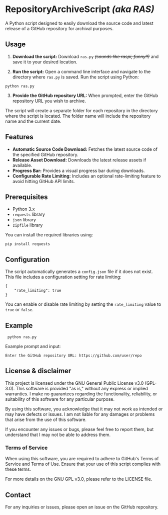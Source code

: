 # RepositoryArchiveScript *(aka RAS)*

A Python script designed to easily download the source code and latest release of a GitHub repository for archival purposes.

## Usage

1. **Download the script:**
   Download `ras.py` ~~_(sounds like raspi, funny!!)_~~ and save it to your desired location.

2. **Run the script:**
   Open a command line interface and navigate to the directory where `ras.py` is saved. Run the script using Python:
```
python ras.py
```

3. **Provide the GitHub repository URL:**
   When prompted, enter the GitHub repository URL you wish to archive.

The script will create a separate folder for each repository in the directory where the script is located. The folder name will include the repository name and the current date.

## Features

- **Automatic Source Code Download:** Fetches the latest source code of the specified GitHub repository.
- **Release Asset Download:** Downloads the latest release assets if available.
- **Progress Bar:** Provides a visual progress bar during downloads.
- **Configurable Rate Limiting:** Includes an optional rate-limiting feature to avoid hitting GitHub API limits.

## Prerequisites

- Python 3.x
- `requests` library
- `json` library
- `zipfile` library

You can install the required libraries using:

    pip install requests

## Configuration

The script automatically generates a `config.json` file if it does not exist. This file includes a configuration setting for rate limiting:

    {
        "rate_limiting": true
    }

You can enable or disable rate limiting by setting the `rate_limiting` value to `true` or `false`.

## Example

     python ras.py

Example prompt and input:

    Enter the GitHub repository URL: https://github.com/user/repo

## License & disclaimer

This project is licensed under the GNU General Public License v3.0 (GPL-3.0). This software is provided "as is," without any express or implied warranties. I make no guarantees regarding the functionality, reliability, or suitability of this software for any particular purpose.

By using this software, you acknowledge that it may not work as intended or may have defects or issues. I am not liable for any damages or problems that arise from the use of this software.

If you encounter any issues or bugs, please feel free to report them, but understand that I may not be able to address them.

### Terms of Service

When using this software, you are required to adhere to GitHub's Terms of Service and Terms of Use. Ensure that your use of this script complies with these terms.

For more details on the GNU GPL v3.0, please refer to the LICENSE file.

## Contact

For any inquiries or issues, please open an issue on the GitHub repository.
